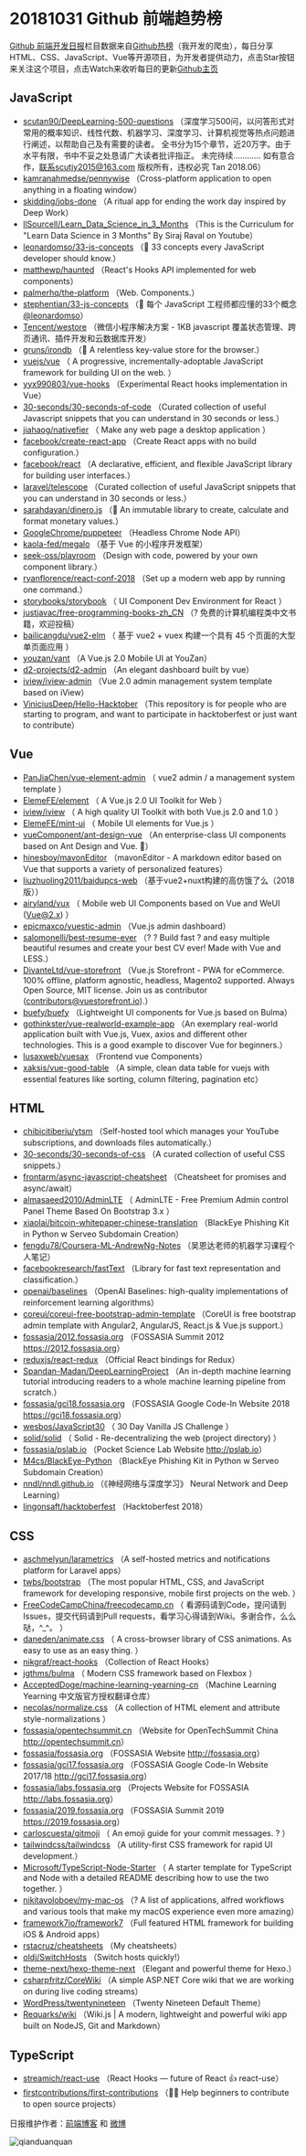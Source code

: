 # 20181031 Github 前端趋势榜

[Github 前端开发日报](http://caibaojian.com/c/news)栏目数据来自[Github热榜](http://news.caibaojian.com/)（我开发的爬虫），每日分享HTML、CSS、JavaScript、Vue等开源项目，为开发者提供动力，点击Star按钮来关注这个项目，点击Watch来收听每日的更新[Github主页](https://github.com/kujian/githubTrending)
## JavaScript

* [scutan90/DeepLearning-500-questions](https://github.com/scutan90/DeepLearning-500-questions) （深度学习500问，以问答形式对常用的概率知识、线性代数、机器学习、深度学习、计算机视觉等热点问题进行阐述，以帮助自己及有需要的读者。 全书分为15个章节，近20万字。由于水平有限，书中不妥之处恳请广大读者批评指正。 未完待续............ 如有意合作，联系scutjy2015@163.com 版权所有，违权必究 Tan 2018.06）
* [kamranahmedse/pennywise](https://github.com/kamranahmedse/pennywise) （Cross-platform application to open anything in a floating window）
* [skidding/jobs-done](https://github.com/skidding/jobs-done) （A ritual app for ending the work day inspired by Deep Work）
* [llSourcell/Learn_Data_Science_in_3_Months](https://github.com/llSourcell/Learn_Data_Science_in_3_Months) （This is the Curriculum for "Learn Data Science in 3 Months" By Siraj Raval on Youtube）
* [leonardomso/33-js-concepts](https://github.com/leonardomso/33-js-concepts) （📜 33 concepts every JavaScript developer should know.）
* [matthewp/haunted](https://github.com/matthewp/haunted) （React's Hooks API implemented for web components）
* [palmerhq/the-platform](https://github.com/palmerhq/the-platform) （Web. Components.）
* [stephentian/33-js-concepts](https://github.com/stephentian/33-js-concepts) （📜 每个 JavaScript 工程师都应懂的33个概念 <a class="user-mention" href="https://github.com/leonardomso">@leonardomso</a>）
* [Tencent/westore](https://github.com/Tencent/westore) （微信小程序解决方案 - 1KB javascript 覆盖状态管理、跨页通讯、插件开发和云数据库开发）
* [gruns/irondb](https://github.com/gruns/irondb) （🔩 A relentless key-value store for the browser.）
* [vuejs/vue](https://github.com/vuejs/vue) （
        A progressive, incrementally-adoptable JavaScript framework for building UI on the web.
      ）
* [yyx990803/vue-hooks](https://github.com/yyx990803/vue-hooks) （Experimental React hooks implementation in Vue）
* [30-seconds/30-seconds-of-code](https://github.com/30-seconds/30-seconds-of-code) （Curated collection of useful Javascript snippets that you can understand in 30 seconds or less.）
* [jiahaog/nativefier](https://github.com/jiahaog/nativefier) （
        Make any web page a desktop application
      ）
* [facebook/create-react-app](https://github.com/facebook/create-react-app) （Create React apps with no build configuration.）
* [facebook/react](https://github.com/facebook/react) （A declarative, efficient, and flexible JavaScript library for building user interfaces.）
* [laravel/telescope](https://github.com/laravel/telescope) （Curated collection of useful JavaScript snippets that you can understand in 30 seconds or less.）
* [sarahdayan/dinero.js](https://github.com/sarahdayan/dinero.js) （💸 An immutable library to create, calculate and format monetary values.）
* [GoogleChrome/puppeteer](https://github.com/GoogleChrome/puppeteer) （Headless Chrome Node API）
* [kaola-fed/megalo](https://github.com/kaola-fed/megalo) （基于 Vue 的小程序开发框架）
* [seek-oss/playroom](https://github.com/seek-oss/playroom) （Design with code, powered by your own component library.）
* [ryanflorence/react-conf-2018](https://github.com/ryanflorence/react-conf-2018) （Set up a modern web app by running one command.）
* [storybooks/storybook](https://github.com/storybooks/storybook) （
        UI Component Dev Environment for React
      ）
* [justjavac/free-programming-books-zh_CN](https://github.com/justjavac/free-programming-books-zh_CN) （? 免费的计算机编程类中文书籍，欢迎投稿）
* [bailicangdu/vue2-elm](https://github.com/bailicangdu/vue2-elm) （
        基于 vue2 + vuex 构建一个具有 45 个页面的大型单页面应用
      ）
* [youzan/vant](https://github.com/youzan/vant) （A Vue.js 2.0 Mobile UI at YouZan）
* [d2-projects/d2-admin](https://github.com/d2-projects/d2-admin) （An elegant dashboard built by vue）
* [iview/iview-admin](https://github.com/iview/iview-admin) （Vue 2.0 admin management system template based on iView）
* [ViniciusDeep/Hello-Hacktober](https://github.com/ViniciusDeep/Hello-Hacktober) （This repository is for people who are starting to program, and want to participate in hacktoberfest or just want to contribute）

## Vue

* [PanJiaChen/vue-element-admin](https://github.com/PanJiaChen/vue-element-admin) （
        vue2 admin / a management system template
      ）
* [ElemeFE/element](https://github.com/ElemeFE/element) （
        A Vue.js 2.0 UI Toolkit for Web
      ）
* [iview/iview](https://github.com/iview/iview) （
        A high quality UI Toolkit with both Vue.js 2.0 and 1.0
      ）
* [ElemeFE/mint-ui](https://github.com/ElemeFE/mint-ui) （
        Mobile UI elements for Vue.js
      ）
* [vueComponent/ant-design-vue](https://github.com/vueComponent/ant-design-vue) （An enterprise-class UI components based on Ant Design and Vue. 🐜）
* [hinesboy/mavonEditor](https://github.com/hinesboy/mavonEditor) （mavonEditor - A markdown editor based on Vue that supports a variety of personalized features）
* [liuzhuoling2011/baidupcs-web](https://github.com/liuzhuoling2011/baidupcs-web) （基于vue2+nuxt构建的高仿饿了么（2018版））
* [airyland/vux](https://github.com/airyland/vux) （
        Mobile web UI Components based on Vue and WeUI (Vue@2.x)
      ）
* [epicmaxco/vuestic-admin](https://github.com/epicmaxco/vuestic-admin) （Vue.js admin dashboard）
* [salomonelli/best-resume-ever](https://github.com/salomonelli/best-resume-ever) （? ? Build fast ? and easy multiple beautiful resumes and create your best CV ever! Made with Vue and LESS.）
* [DivanteLtd/vue-storefront](https://github.com/DivanteLtd/vue-storefront) （Vue.js Storefront - PWA for eCommerce. 100% offline, platform agnostic, headless, Magento2 supported. Always Open Source, MIT license. Join us as contributor (contributors@vuestorefront.io).）
* [buefy/buefy](https://github.com/buefy/buefy) （Lightweight UI components for Vue.js based on Bulma）
* [gothinkster/vue-realworld-example-app](https://github.com/gothinkster/vue-realworld-example-app) （An exemplary real-world application built with Vue.js, Vuex, axios and different other technologies. This is a good example to discover Vue for beginners.）
* [lusaxweb/vuesax](https://github.com/lusaxweb/vuesax) （Frontend vue Components）
* [xaksis/vue-good-table](https://github.com/xaksis/vue-good-table) （A simple, clean data table for vuejs with essential features like sorting, column filtering, pagination etc）

## HTML

* [chibicitiberiu/ytsm](https://github.com/chibicitiberiu/ytsm) （Self-hosted tool which manages your YouTube subscriptions, and downloads files automatically.）
* [30-seconds/30-seconds-of-css](https://github.com/30-seconds/30-seconds-of-css) （A curated collection of useful CSS snippets.）
* [frontarm/async-javascript-cheatsheet](https://github.com/frontarm/async-javascript-cheatsheet) （Cheatsheet for promises and async/await）
* [almasaeed2010/AdminLTE](https://github.com/almasaeed2010/AdminLTE) （
        AdminLTE - Free Premium Admin control Panel Theme Based On Bootstrap 3.x
      ）
* [xiaolai/bitcoin-whitepaper-chinese-translation](https://github.com/xiaolai/bitcoin-whitepaper-chinese-translation) （BlackEye Phishing Kit in Python w Serveo Subdomain Creation）
* [fengdu78/Coursera-ML-AndrewNg-Notes](https://github.com/fengdu78/Coursera-ML-AndrewNg-Notes) （吴恩达老师的机器学习课程个人笔记）
* [facebookresearch/fastText](https://github.com/facebookresearch/fastText) （Library for fast text representation and classification.）
* [openai/baselines](https://github.com/openai/baselines) （OpenAI Baselines: high-quality implementations of reinforcement learning algorithms）
* [coreui/coreui-free-bootstrap-admin-template](https://github.com/coreui/coreui-free-bootstrap-admin-template) （CoreUI is free bootstrap admin template with Angular2, AngularJS, React.js &amp; Vue.js support.）
* [fossasia/2012.fossasia.org](https://github.com/fossasia/2012.fossasia.org) （FOSSASIA Summit 2012 <a href="https://2012.fossasia.org" rel="nofollow">https://2012.fossasia.org</a>）
* [reduxjs/react-redux](https://github.com/reduxjs/react-redux) （Official React bindings for Redux）
* [Spandan-Madan/DeepLearningProject](https://github.com/Spandan-Madan/DeepLearningProject) （An in-depth machine learning tutorial introducing readers to a whole machine learning pipeline from scratch.）
* [fossasia/gci18.fossasia.org](https://github.com/fossasia/gci18.fossasia.org) （FOSSASIA Google Code-In Website 2018 <a href="https://gci18.fossasia.org" rel="nofollow">https://gci18.fossasia.org</a>）
* [wesbos/JavaScript30](https://github.com/wesbos/JavaScript30) （
        30 Day Vanilla JS Challenge
      ）
* [solid/solid](https://github.com/solid/solid) （
        Solid - Re-decentralizing the web (project directory)
      ）
* [fossasia/pslab.io](https://github.com/fossasia/pslab.io) （Pocket Science Lab Website <a href="http://pslab.io" rel="nofollow">http://pslab.io</a>）
* [M4cs/BlackEye-Python](https://github.com/M4cs/BlackEye-Python) （BlackEye Phishing Kit in Python w Serveo Subdomain Creation）
* [nndl/nndl.github.io](https://github.com/nndl/nndl.github.io) （《神经网络与深度学习》 Neural Network and Deep Learning）
* [lingonsaft/hacktoberfest](https://github.com/lingonsaft/hacktoberfest) （Hacktoberfest 2018）

## CSS

* [aschmelyun/larametrics](https://github.com/aschmelyun/larametrics) （A self-hosted metrics and notifications platform for Laravel apps）
* [twbs/bootstrap](https://github.com/twbs/bootstrap) （The most popular HTML, CSS, and JavaScript framework for developing responsive, mobile first projects on the web.
      ）
* [FreeCodeCampChina/freecodecamp.cn](https://github.com/FreeCodeCampChina/freecodecamp.cn) （
        看源码请到Code，提问请到Issues，提交代码请到Pull requests，看学习心得请到Wiki。多谢合作，么么哒，^_^。
      ）
* [daneden/animate.css](https://github.com/daneden/animate.css) （
        A cross-browser library of CSS animations. As easy to use as an easy thing.
      ）
* [nikgraf/react-hooks](https://github.com/nikgraf/react-hooks) （Collection of React Hooks）
* [jgthms/bulma](https://github.com/jgthms/bulma) （
        Modern CSS framework based on Flexbox
      ）
* [AcceptedDoge/machine-learning-yearning-cn](https://github.com/AcceptedDoge/machine-learning-yearning-cn) （Machine Learning Yearning 中文版官方授权翻译仓库）
* [necolas/normalize.css](https://github.com/necolas/normalize.css) （A collection of HTML element and attribute style-normalizations
      ）
* [fossasia/opentechsummit.cn](https://github.com/fossasia/opentechsummit.cn) （Website for OpenTechSummit China <a href="http://opentechsummit.cn" rel="nofollow">http://opentechsummit.cn</a>）
* [fossasia/fossasia.org](https://github.com/fossasia/fossasia.org) （FOSSASIA Website <a href="http://fossasia.org" rel="nofollow">http://fossasia.org</a>）
* [fossasia/gci17.fossasia.org](https://github.com/fossasia/gci17.fossasia.org) （FOSSASIA Google Code-In Website 2017/18 <a href="http://gci17.fossasia.org" rel="nofollow">http://gci17.fossasia.org</a>）
* [fossasia/labs.fossasia.org](https://github.com/fossasia/labs.fossasia.org) （Projects Website for FOSSASIA <a href="http://labs.fossasia.org" rel="nofollow">http://labs.fossasia.org</a>）
* [fossasia/2019.fossasia.org](https://github.com/fossasia/2019.fossasia.org) （FOSSASIA Summit 2019 <a href="https://2019.fossasia.org" rel="nofollow">https://2019.fossasia.org</a>）
* [carloscuesta/gitmoji](https://github.com/carloscuesta/gitmoji) （
        An emoji guide for your commit messages. ? 
      ）
* [tailwindcss/tailwindcss](https://github.com/tailwindcss/tailwindcss) （A utility-first CSS framework for rapid UI development.）
* [Microsoft/TypeScript-Node-Starter](https://github.com/Microsoft/TypeScript-Node-Starter) （
        A starter template for TypeScript and Node with a detailed README describing how to use the two together.
      ）
* [nikitavoloboev/my-mac-os](https://github.com/nikitavoloboev/my-mac-os) （? A list of applications, alfred workflows and various tools that make my macOS experience even more amazing）
* [framework7io/framework7](https://github.com/framework7io/framework7) （Full featured HTML framework for building iOS &amp; Android apps）
* [rstacruz/cheatsheets](https://github.com/rstacruz/cheatsheets) （My cheatsheets）
* [oldj/SwitchHosts](https://github.com/oldj/SwitchHosts) （Switch hosts quickly!）
* [theme-next/hexo-theme-next](https://github.com/theme-next/hexo-theme-next) （Elegant and powerful theme for Hexo.）
* [csharpfritz/CoreWiki](https://github.com/csharpfritz/CoreWiki) （A simple ASP.NET Core wiki that we are working on during live coding streams）
* [WordPress/twentynineteen](https://github.com/WordPress/twentynineteen) （Twenty Nineteen Default Theme）
* [Requarks/wiki](https://github.com/Requarks/wiki) （Wiki.js | A modern, lightweight and powerful wiki app built on NodeJS, Git and Markdown）

## TypeScript

* [streamich/react-use](https://github.com/streamich/react-use) （React Hooks — future of React 👍 react-use）
* [firstcontributions/first-contributions](https://github.com/firstcontributions/first-contributions) （🚀✨ Help beginners to contribute to open source projects）


日报维护作者：[前端博客](http://caibaojian.com/) 和 [微博](http://caibaojian.com/go/weibo)

![qianduanquan](https://user-images.githubusercontent.com/3055447/38468989-651132ac-3b80-11e8-8e6b-15122322a9d7.png)